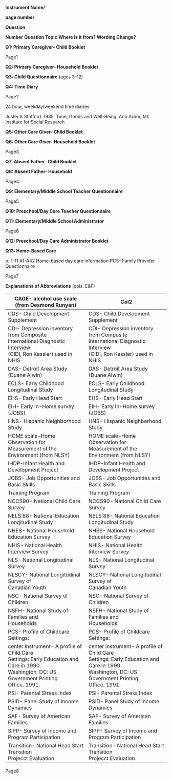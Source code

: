 **Instrument Name/**


**page number**



**Question**

**Number** **Question Topic** **Where is it from?** **Wording Change?**



**Q1: Primary Caregiver- Child Booklet**


Page1


**Q2: Primary Caregiver- Household Booklet**









**Q3: Child Questionnaire** (ages 3-12)

**Q4: Time Diary**


Page2


24 hour, weekday/weekend time diaries



Juster & Stafford. 1985. Time,
Goods and Well-Being. Ann
Arbor, MI: Institute for Social
Research



**Q5: Other Care Giver- Child Booklet**


**Q6: Other Care Giver- Household Booklet**


Page3


**Q7: Absent Father- Child Booklet**


**Q8: Absent Father- Household**


Page4


**Q9: Elementary/Middle School Teacher Questionnaire**















































Page5


**Q10: Preschool/Day Care Teacher Questionnaire**







**Q11: Elementary/Middle School Administrator**


Page6


**Q12: Preschool/Day Care Administrator Booklet**











**Q13: Home-Based Care**

p. 1-11 A1-A42 Home-based day care information PCS- Family Provider Questionnaire


Page7


**Explanations of Abbreviations** (cols. E&F)


|CAGE- alcohol use scale<br>(from Desmond Runyan)|Col2|
|---|---|
|CDS- Child Development Supplement|CDS- Child Development Supplement|
|CDI- Depression inventory from Composite<br>International Diagnostic Interview<br>(CIDI, Ron Kessler) used in NHIS|CDI- Depression inventory from Composite<br>International Diagnostic Interview<br>(CIDI, Ron Kessler) used in NHIS|
|DAS- Detroit Area Study (Duane Alwin)|DAS- Detroit Area Study (Duane Alwin)|
|ECLS- Early Childhood Longitudinal Study|ECLS- Early Childhood Longitudinal Study|
|EHS- Early Head Start|EHS- Early Head Start|
|EIH- Early In-Home survey (JOBS)|EIH- Early In-Home survey (JOBS)|
|HNS- Hispanic Neighborhood Study|HNS- Hispanic Neighborhood Study|
|HOME scale-Home Observation for<br>Measurement of the Environment (from NLSY)|HOME scale-Home Observation for<br>Measurement of the Environment (from NLSY)|
|IHDP-Infant Health and Development Project|IHDP-Infant Health and Development Project|
|JOBS- Job Opportunities and Basic Skills|JOBS- Job Opportunities and Basic Skills|
|Training Program|Training Program|
|NCCS90- National Child Care Survey|NCCS90- National Child Care Survey|
|NELS:88- National Education<br>Longitudinal Study|NELS:88- National Education<br>Longitudinal Study|
|NHES- National Household Education Survey|NHES- National Household Education Survey|
|NHIS- National Health Interview Survey|NHIS- National Health Interview Survey|
|NLS- National Longitudinal Survey|NLS- National Longitudinal Survey|
|NLSCY- National Longitudinal Survey of<br>Canadian Youth|NLSCY- National Longitudinal Survey of<br>Canadian Youth|
|NSC- National Survey of Children|NSC- National Survey of Children|
|NSFH- National Study of Families and<br>Households|NSFH- National Study of Families and<br>Households|
|PCS- Profile of Childcare Settings:|PCS- Profile of Childcare Settings:|
|center instrument- A profile of Child Care<br>Settings: Early Education and Care in 1990.<br>Washington, DC: US Government Printing<br>Office.  1991.|center instrument- A profile of Child Care<br>Settings: Early Education and Care in 1990.<br>Washington, DC: US Government Printing<br>Office.  1991.|
|PSI- Parental Stress Index|PSI- Parental Stress Index|
|PSID- Panel Study of Income Dynamics|PSID- Panel Study of Income Dynamics|
|SAF- Survey of American Families|SAF- Survey of American Families|
|SIPP- Survey of Income and<br>Program Participation|SIPP- Survey of Income and<br>Program Participation|
|Transition- National Head Start Transition<br>Projecct Evaluation|Transition- National Head Start Transition<br>Projecct Evaluation|



Page8


